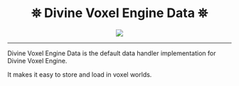 <h1 align="center">
 ⛯ Divine Voxel Engine Data ⛯
</h1>

<p align="center">
<img src="https://divine-star-software.github.io/DigitalAssets/images/logo-small.png">
</p>

---

Divine Voxel Engine Data is the default data handler implementation for Divine Voxel Engine.

It makes it easy to store and load in voxel worlds. 
